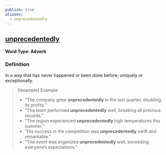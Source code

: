 ```yaml
---
publish: true
aliases:
  - unprecedentedly
---
```


## [unprecedentedly](https://dictionary.cambridge.org/dictionary/english/unprecedentedly)

#### Word Type: Adverb

### Definition
In a way that has never happened or been done before; uniquely or exceptionally.

> [!example] Example
> 
> - "The company grew **unprecedentedly** in the last quarter, doubling its profits."
> - "The team performed **unprecedentedly** well, breaking all previous records."
> - "The region experienced **unprecedentedly** high temperatures this summer."
> - "His success in the competition was **unprecedentedly** swift and remarkable."
> - "The event was organized **unprecedentedly** well, exceeding everyone’s expectations."
